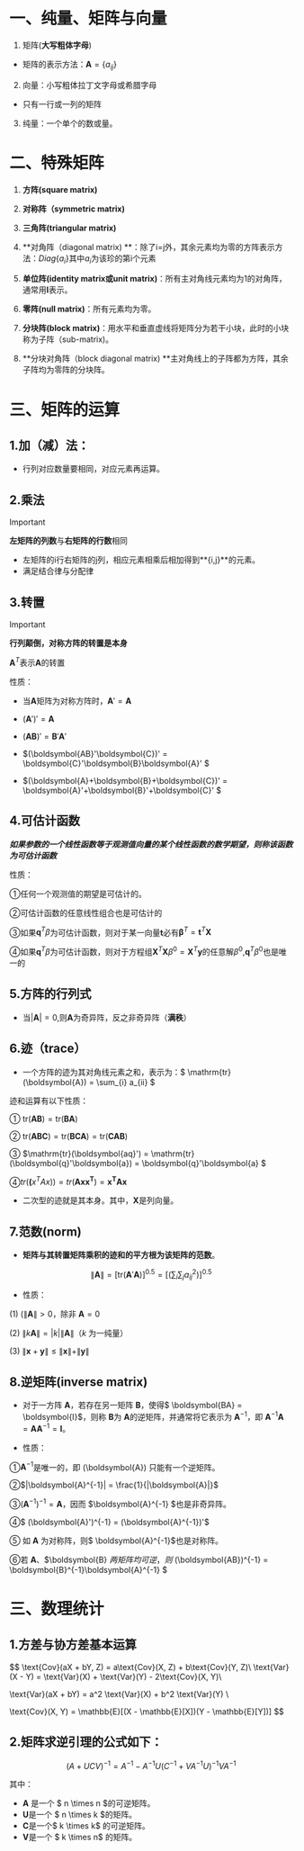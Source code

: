# 一、纯量、矩阵与向量

1. 矩阵(**大写粗体字母**)

* 矩阵的表示方法：$\mathbf{A} =\left \{ a_{ij} \right \}$

2. 向量：小写粗体拉丁文字母或希腊字母

* 只有一行或一列的矩阵

3. 纯量：一个单个的数或量。

# 二、特殊矩阵

1. **方阵(square matrix)**
2. **对称阵（symmetric matrix)**

3. **三角阵(triangular matrix)**

4. **对角阵（diagonal matrix) **：除了i=j外，其余元素均为零的方阵表示方法：$Diag\left \{ a_i \right \}$其中$a_i$为该珍的第i个元素

5. **单位阵(identity matrix或unit matrix)**：所有主对角线元素均为1的对角阵，通常用**I**表示。

6. **零阵(null matrix)**：所有元素均为零。

7. **分块阵(block matrix)**：用水平和垂直虚线将矩阵分为若干小块，此时的小块称为子阵（sub-matrix)。

8. **分块对角阵（block diagonal matrix) **主对角线上的子阵都为方阵，其余子阵均为零阵的分块阵。

# 三、矩阵的运算

## 1.加（减）法：

* 行列对应数量要相同，对应元素再运算。

## 2.乘法

> [!IMPORTANT]
>
> **左矩阵的列数**与**右矩阵的行数**相同

* 左矩阵的i行右矩阵的j列，相应元素相乘后相加得到**{i,j}**的元素。
* 满足结合律与分配律

## 3.转置

> [!IMPORTANT]
>
> **行列颠倒，对称方阵的转置是本身**
>
> $\mathbf{A}^T$表示$\mathbf{A}$的转置

性质：

* 当$\boldsymbol{A}$矩阵为对称方阵时，$\boldsymbol{A}' = \boldsymbol{A}$

* $(\boldsymbol{A}')' = \boldsymbol{A}$
* $(\boldsymbol{AB})' = \boldsymbol{B}'\boldsymbol{A}'$
* $(\boldsymbol{AB}'\boldsymbol{C})' = \boldsymbol{C}'\boldsymbol{B}\boldsymbol{A}' $ 
* $(\boldsymbol{A}+\boldsymbol{B}+\boldsymbol{C})' = \boldsymbol{A}'+\boldsymbol{B}'+\boldsymbol{C}' $

## 4.可估计函数

***如果参数的一个线性函数等于观测值向量的某个线性函数的数学期望，则称该函数为可估计函数***

性质：

&#9312;任何一个观测值的期望是可估计的。

&#9313;可估计函数的任意线性组合也是可估计的

&#9314;如果$\mathbf{q}^{T}\beta$为可估计函数，则对于某一向量$\mathbf{t}$必有$\mathbf{\beta}^{T}=\mathbf{t}^{T}\mathbf{X}$

&#9315;如果$\mathbf{q}^{T}\beta$为可估计函数，则对于方程组$\mathbf{X}^{T}\mathbf{X}\beta^{0}=\mathbf{X}^{T}\mathbf{y}$的任意解$\beta^{0}$,$\mathbf{q}^{T}\beta^{0}$也是唯一的

## 5.方阵的行列式

* 当$|\mathbf{A}|=0$,则$\mathbf{A}$为奇异阵，反之非奇异阵（**满秩**）

## 6.迹（trace）

* 一个方阵的迹为其对角线元素之和，表示为：$
	\mathrm{tr}(\boldsymbol{A}) = \sum_{i} a_{ii}
	$

迹和运算有以下性质：

&#9312; $\mathrm{tr}(\boldsymbol{AB}) = \mathrm{tr}(\boldsymbol{BA})$

&#9313; $\mathrm{tr}(\boldsymbol{ABC}) = \mathrm{tr}(\boldsymbol{BCA}) = \mathrm{tr}(\boldsymbol{CAB})$

&#9314; $\mathrm{tr}(\boldsymbol{aq}') = \mathrm{tr}(\boldsymbol{q}'\boldsymbol{a}) = \boldsymbol{q}'\boldsymbol{a} $

&#9315;$tr(\mathbf(x^TAx))= tr(\mathbf{Axx^T })=\mathbf{x^T Ax}$

* 二次型的迹就是其本身。其中，$\mathbf{X}$是列向量。

## 7.范数(norm)

* **矩阵与其转置矩阵乘积的迹和的平方根为该矩阵的范数**。

$$
\|\boldsymbol{A}\| = [\mathrm{tr}(\boldsymbol{A}'\boldsymbol{A})]^{0.5} = \left[\left(\sum_{i}\sum_{j} a_{ij}^{2}\right)\right]^{0.5} 
$$

* 性质： 

(1) $(\|\boldsymbol{A}\| > 0$，除非 $\boldsymbol{A} = 0$ 

(2) $\|k\boldsymbol{A}\| = |k|\|\boldsymbol{A}\|$（$k$ 为一纯量）

 (3) $\|\boldsymbol{x} + \boldsymbol{y}\| \leq \|\boldsymbol{x}\| + \|\boldsymbol{y}\|$

##  8.逆矩阵(inverse matrix) 

* 对于一方阵 $\boldsymbol{A}$，若存在另一矩阵 $\boldsymbol{B}$，使得$ \boldsymbol{BA} = \boldsymbol{I}$，则称 $\boldsymbol{B}$为 $\boldsymbol{A}$的逆矩阵，并通常将它表示为 $\boldsymbol{A}^{-1}$，即 $\boldsymbol{A}^{-1}\boldsymbol{A} = \boldsymbol{AA}^{-1} = \boldsymbol{I}$。

* 性质： 

&#9312;$\boldsymbol{A}^{-1}$是唯一的，即 \(\boldsymbol{A}\) 只能有一个逆矩阵。 

&#9313;$|\boldsymbol{A}^{-1}| = \frac{1}{|\boldsymbol{A}|}$

&#9314;$(\boldsymbol{A}^{-1})^{-1} = \boldsymbol{A}$，因而 $\boldsymbol{A}^{-1} $也是非奇异阵。 

&#9315;$ (\boldsymbol{A}')^{-1} = (\boldsymbol{A}^{-1})'$ 

&#9316; 如 $\boldsymbol{A}$ 为对称阵，则$ \boldsymbol{A}^{-1}$也是对称阵。

 &#9317;若 $\boldsymbol{A}$、$\boldsymbol{B} $两矩阵均可逆，则$ (\boldsymbol{AB})^{-1} = \boldsymbol{B}^{-1}\boldsymbol{A}^{-1} $

# 三、数理统计

## 1.方差与协方差基本运算

$$
\text{Cov}(aX + bY, Z) = a\text{Cov}(X, Z) + b\text{Cov}(Y, Z)\\
\text{Var}(X - Y) = \text{Var}(X) + \text{Var}(Y) - 2\text{Cov}(X, Y)\\

\text{Var}(aX + bY) = a^2 \text{Var}(X) + b^2 \text{Var}(Y)
\\

\text{Cov}(X, Y) = \mathbb{E}[(X - \mathbb{E}[X])(Y - \mathbb{E}[Y])]
$$

## 2.矩阵求逆引理的公式如下：

$$
(A + UCV)^{-1} = A^{-1} - A^{-1}U \left(C^{-1} + VA^{-1}U\right)^{-1} VA^{-1}
$$

其中：
- $\mathbf{A}$ 是一个 $ n \times n  $的可逆矩阵。
- $\mathbf{U}$是一个 $ n \times k  $的矩阵。
- $\mathbf{C}$是一个$ k \times k$ 的可逆矩阵。
- $\mathbf{V}$是一个 $ k \times n$ 的矩阵。
